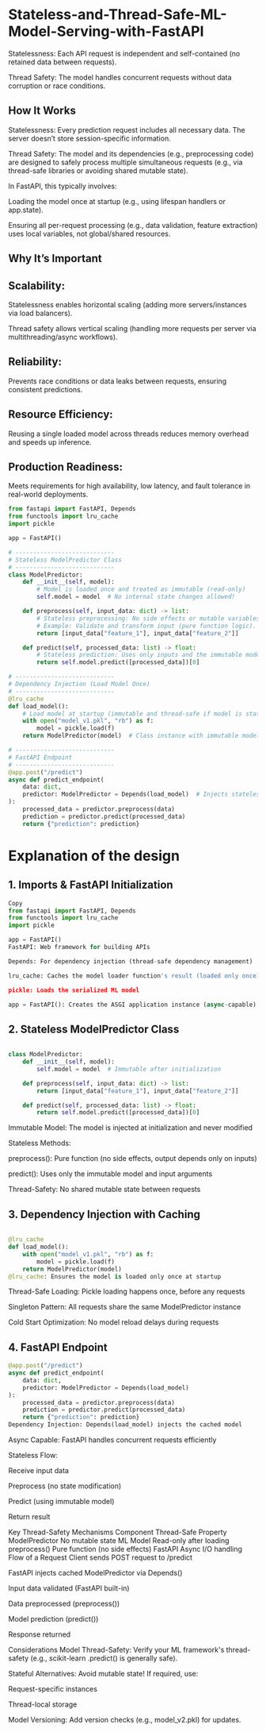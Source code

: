 # Stateless-and-Thread-Safe-ML-Model-Serving-with-FastAPI

Statelessness: Each API request is independent and self-contained (no retained data between requests).

Thread Safety: The model handles concurrent requests without data corruption or race conditions.

## How It Works
Statelessness: Every prediction request includes all necessary data. The server doesn’t store session-specific information.

Thread Safety: The model and its dependencies (e.g., preprocessing code) are designed to safely process multiple simultaneous requests (e.g., via thread-safe libraries or avoiding shared mutable state).

In FastAPI, this typically involves:

Loading the model once at startup (e.g., using lifespan handlers or app.state).

Ensuring all per-request processing (e.g., data validation, feature extraction) uses local variables, not global/shared resources.

## Why It’s Important

## Scalability:

Statelessness enables horizontal scaling (adding more servers/instances via load balancers).

Thread safety allows vertical scaling (handling more requests per server via multithreading/async workflows).

## Reliability:

Prevents race conditions or data leaks between requests, ensuring consistent predictions.

## Resource Efficiency:

Reusing a single loaded model across threads reduces memory overhead and speeds up inference.

## Production Readiness:

Meets requirements for high availability, low latency, and fault tolerance in real-world deployments.













```python
from fastapi import FastAPI, Depends
from functools import lru_cache
import pickle

app = FastAPI()

# ----------------------------
# Stateless ModelPredictor Class
# ----------------------------
class ModelPredictor:
    def __init__(self, model):
        # Model is loaded once and treated as immutable (read-only)
        self.model = model  # No internal state changes allowed!

    def preprocess(self, input_data: dict) -> list:
        # Stateless preprocessing: No side effects or mutable variables.
        # Example: Validate and transform input (pure function logic).
        return [input_data["feature_1"], input_data["feature_2"]]

    def predict(self, processed_data: list) -> float:
        # Stateless prediction: Uses only inputs and the immutable model.
        return self.model.predict([processed_data])[0]

# ----------------------------
# Dependency Injection (Load Model Once)
# ----------------------------
@lru_cache
def load_model():
    # Load model at startup (immutable and thread-safe if model is stateless)
    with open("model_v1.pkl", "rb") as f:
        model = pickle.load(f)
    return ModelPredictor(model)  # Class instance with immutable model

# ----------------------------
# FastAPI Endpoint
# ----------------------------
@app.post("/predict")
async def predict_endpoint(
    data: dict, 
    predictor: ModelPredictor = Depends(load_model)  # Injects stateless instance
):
    processed_data = predictor.preprocess(data)
    prediction = predictor.predict(processed_data)
    return {"prediction": prediction}
```


# Explanation of the design


## 1. Imports & FastAPI Initialization

```python
Copy
from fastapi import FastAPI, Depends
from functools import lru_cache
import pickle

app = FastAPI()
FastAPI: Web framework for building APIs

Depends: For dependency injection (thread-safe dependency management)

lru_cache: Caches the model loader function's result (loaded only once)

pickle: Loads the serialized ML model

app = FastAPI(): Creates the ASGI application instance (async-capable)
```

## 2. Stateless ModelPredictor Class

```python

class ModelPredictor:
    def __init__(self, model):
        self.model = model  # Immutable after initialization

    def preprocess(self, input_data: dict) -> list:
        return [input_data["feature_1"], input_data["feature_2"]]

    def predict(self, processed_data: list) -> float:
        return self.model.predict([processed_data])[0]
```
Immutable Model: The model is injected at initialization and never modified

Stateless Methods:

preprocess(): Pure function (no side effects, output depends only on inputs)

predict(): Uses only the immutable model and input arguments

Thread-Safety: No shared mutable state between requests


## 3. Dependency Injection with Caching

```python

@lru_cache
def load_model():
    with open("model_v1.pkl", "rb") as f:
        model = pickle.load(f)
    return ModelPredictor(model)
@lru_cache: Ensures the model is loaded only once at startup
```

Thread-Safe Loading: Pickle loading happens once, before any requests

Singleton Pattern: All requests share the same ModelPredictor instance

Cold Start Optimization: No model reload delays during requests


## 4. FastAPI Endpoint

```python
@app.post("/predict")
async def predict_endpoint(
    data: dict, 
    predictor: ModelPredictor = Depends(load_model)
):
    processed_data = predictor.preprocess(data)
    prediction = predictor.predict(processed_data)
    return {"prediction": prediction}
Dependency Injection: Depends(load_model) injects the cached model
```

Async Capable: FastAPI handles concurrent requests efficiently

Stateless Flow:

Receive input data

Preprocess (no state modification)

Predict (using immutable model)

Return result

Key Thread-Safety Mechanisms
Component	Thread-Safe Property
ModelPredictor	No mutable state
ML Model	Read-only after loading
preprocess()	Pure function (no side effects)
FastAPI	Async I/O handling
Flow of a Request
Client sends POST request to /predict

FastAPI injects cached ModelPredictor via Depends()

Input data validated (FastAPI built-in)

Data preprocessed (preprocess())

Model prediction (predict())

Response returned

Considerations
Model Thread-Safety: Verify your ML framework's thread-safety (e.g., scikit-learn .predict() is generally safe).

Stateful Alternatives: Avoid mutable state! If required, use:

Request-specific instances

Thread-local storage

Model Versioning: Add version checks (e.g., model_v2.pkl) for updates.
































    
